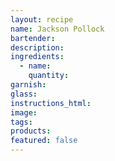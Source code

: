 ```yaml
---
layout: recipe
name: Jackson Pollock
bartender:
description:
ingredients:
  - name:
    quantity:
garnish:
glass:
instructions_html:
image:
tags:
products:
featured: false
---
```

